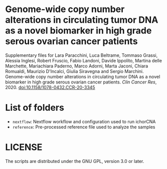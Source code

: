 # Genome-wide copy number alterations in circulating tumor DNA as a novel biomarker in high grade serous ovarian cancer patients

Supplementary files for Lara Paracchini, Luca Beltrame, Tommaso Grassi, Alessia Inglesi, Robert Fruscio, Fabio Landoni, Davide Ippolito, Martina delle Marchette, Mariachiara Paderno, Marco Adorni, Marta Jaconi, Chiara Romualdi, Maurizio D'Incalci, Giulia Siravegna and Sergio Marchini. Genome-wide copy number alterations in circulating tumor DNA as a novel biomarker in high grade serous ovarian cancer patients. *Clin Cancer Res*, 2020. [doi:10.1158/1078-0432.CCR-20-3345](https://doi.org/10.1158/1078-0432.CCR-20-3345)

# List of folders

- `nextflow`: Nextflow workflow and configuration used to run ichorCNA
- `reference`: Pre-processed reference file used to analyze the samples

# LICENSE

The scripts are distributed under the GNU GPL, version 3.0 or later.
